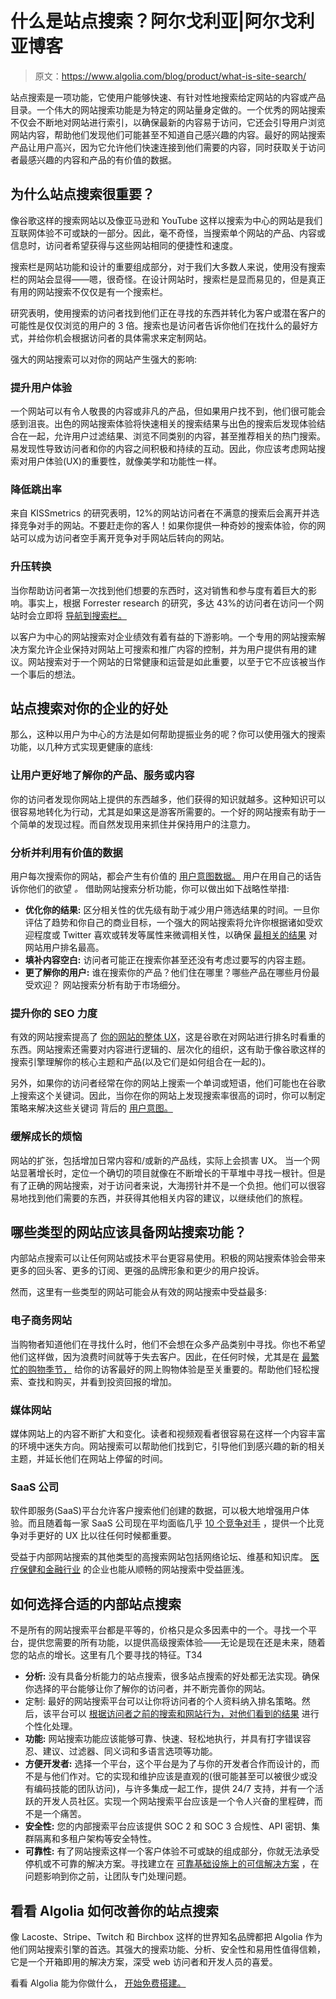 # 什么是站点搜索？阿尔戈利亚|阿尔戈利亚博客

> 原文：<https://www.algolia.com/blog/product/what-is-site-search/>

站点搜索是一项功能，它使用户能够快速、有针对性地搜索给定网站的内容或产品目录。一个伟大的网站搜索功能是为特定的网站量身定做的。一个优秀的网站搜索不仅会不断地对网站进行索引，以确保最新的内容易于访问，它还会引导用户浏览网站内容，帮助他们发现他们可能甚至不知道自己感兴趣的内容。最好的网站搜索产品让用户高兴，因为它允许他们快速连接到他们需要的内容，同时获取关于访问者最感兴趣的内容和产品的有价值的数据。

## [](#why-is-site-search-important)为什么站点搜索很重要？

像谷歌这样的搜索网站以及像亚马逊和 YouTube 这样以搜索为中心的网站是我们互联网体验不可或缺的一部分。因此，毫不奇怪，当搜索单个网站的产品、内容或信息时，访问者希望获得与这些网站相同的便捷性和速度。

搜索栏是网站功能和设计的重要组成部分，对于我们大多数人来说，使用没有搜索栏的网站会显得——嗯，很奇怪。在设计网站时，搜索栏是显而易见的，但是真正有用的网站搜索不仅仅是有一个搜索栏。

研究表明，使用搜索的访问者找到他们正在寻找的东西并转化为客户或潜在客户的可能性是仅仅浏览的用户的 3 倍。搜索也是访问者告诉你他们在找什么的最好方式，并给你机会根据访问者的具体需求来定制网站。

强大的网站搜索可以对你的网站产生强大的影响:

### [](#improve-user-experiences)**提升用户体验**

一个网站可以有令人敬畏的内容或非凡的产品，但如果用户找不到，他们很可能会感到沮丧。出色的网站搜索体验将快速相关的搜索结果与出色的搜索后发现体验结合在一起，允许用户过滤结果、浏览不同类别的内容，甚至推荐相关的热门搜索。易发现性导致访问者和你的内容之间积极和持续的互动。因此，你应该考虑网站搜索对用户体验(UX)的重要性，就像美学和功能性一样。

### [](#)

### [](#reduce-bounce-rate)**降低跳出率**

来自 KISSmetrics 的研究表明，12%的网站访问者在不满意的搜索后会离开并选择竞争对手的网站。不要赶走你的客人！如果你提供一种奇妙的搜索体验，你的网站可以成为访问者空手离开竞争对手网站后转向的网站。

### [](#)

### [](#boost-conversions)**升压转换**

当你帮助访问者第一次找到他们想要的东西时，这对销售和参与度有着巨大的影响。事实上，根据 Forrester research 的研究，多达 43%的访问者在访问一个网站时会立即将 [导航到搜索栏。](https://www.forrester.com/report/MustHave+eCommerce+Features/-/E-RES89561)

以客户为中心的网站搜索对企业绩效有着有益的下游影响。一个专用的网站搜索解决方案允许企业保持对网站上可搜索和推广内容的控制，并为用户提供有用的建议。网站搜索对于一个网站的日常健康和运营是如此重要，以至于它不应该被当作一个事后的想法。

## [](#the-benefits-of-site-search-for-your-business%c2%a0)站点搜索对你的企业的好处

那么，这种以用户为中心的方法是如何帮助提振业务的呢？你可以使用强大的搜索功能，以几种方式实现更健康的底线:

### [](#give-users-a-better-understanding-of-your-products-services-or-content%c2%a0)**让用户更好地了解你的产品、服务或内容**

你的访问者发现你网站上提供的东西越多，他们获得的知识就越多。这种知识可以很容易地转化为行动，尤其是如果这是游客所需要的。一个好的网站搜索有助于一个简单的发现过程。而自然发现用来抓住并保持用户的注意力。

### [](#analyze-and-capitalize-on-valuable-data)**分析并利用有价值的数据**

用户每次搜索你的网站，都会产生有价值的 [用户意图数据。](https://www.algolia.com/blog/product/supercharging-search-analytics/) 用户在用自己的话告诉你他们的欲望 *。* 借助网站搜索分析功能，你可以做出如下战略性举措:

*   **优化你的结果:** 区分相关性的优先级有助于减少用户筛选结果的时间。一旦你评估了趋势和你自己的商业目标，一个强大的网站搜索将允许你根据诸如受欢迎程度或 Twitter 喜欢或转发等属性来微调相关性，以确保 [最相关的结果](https://www.algolia.com/blog/engineering/how-algolia-tackled-the-relevance-problem-of-search-engines/) 对网站用户排名最高。
*   **填补内容空白:** 访问者可能正在搜索你甚至还没有考虑过要写的内容主题。
*   **更了解你的用户:** 谁在搜索你的产品？他们住在哪里？哪些产品在哪些月份最受欢迎？ 网站搜索分析有助于市场细分。

### [](#enhance-your-seo-efforts)**提升你的 SEO 力度**

有效的网站搜索提高了 [你的网站的整体 UX](https://support.algolia.com/hc/en-us/articles/4406975271057-What-is-the-impact-of-Algolia-on-SEO-)，这是谷歌在对网站进行排名时看重的东西。网站搜索还需要对内容进行逻辑的、层次化的组织，这有助于像谷歌这样的搜索引擎理解你的核心主题和产品(以及它们是如何组合在一起的)。

另外，如果你的访问者经常在你的网站上搜索一个单词或短语，他们可能也在谷歌上搜索这个关键词。因此，当你在你的网站上发现搜索率很高的词时，你可以制定策略来解决这些关键词 背后的 [用户意图。](https://searchengineland.com/how-to-understand-searcher-intent-and-use-it-to-boost-seo-rankings-299501)

### [](#ease-growing-pains)**缓解成长的烦恼**

网站的扩张，包括增加日常内容和/或新的产品线，实际上会损害 UX。 当一个网站显著增长时，定位一个确切的项目就像在不断增长的干草堆中寻找一根针。但是有了正确的网站搜索，对于访问者来说，大海捞针并不是一个负担。他们可以很容易地找到他们需要的东西，并获得其他相关内容的建议，以继续他们的旅程。

## [](#which-types-of-sites-should-have-site-search-capabilities)哪些类型的网站应该具备网站搜索功能？

内部站点搜索可以让任何网站或技术平台更容易使用。积极的网站搜索体验会带来更多的回头客、更多的订阅、更强的品牌形象和更少的用户投诉。

然而，这里有一些类型的网站可能会从有效的网站搜索中受益最多:

### [](#ecommerce-sites)**电子商务网站**

当购物者知道他们在寻找什么时，他们不会想在众多产品类别中寻找。你也不希望他们这样做，因为浪费时间就等于失去客户。因此，在任何时候，尤其是在 [最繁忙的购物季节，](https://www.algolia.com/blog/ecommerce/black-friday-site-search/) 给你的访客最好的网上购物体验是至关重要的。帮助他们轻松搜索、查找和购买，并看到投资回报的增加。

### [](#media-sites)**媒体网站**

媒体网站上的内容不断扩大和变化。读者和视频观看者很容易在这样一个内容丰富的环境中迷失方向。网站搜索可以帮助他们找到它，引导他们到感兴趣的新的相关主题，并延长他们在网站上停留的时间。

### [](#saas-companies)**SaaS 公司**

软件即服务(SaaS)平台允许客户搜索他们创建的数据，可以极大地增强用户体验。而且随着每一家 SaaS 公司现在平均面临几乎 [10 个竞争对手](https://www.priceintelligently.com/blog/state-of-saas-subscription-economy-saastock) ，提供一个比竞争对手更好的 UX 比以往任何时候都重要。

受益于内部网站搜索的其他类型的高搜索网站包括网络论坛、维基和知识库。 [医疗保健和金融行业](https://www.algolia.com/blog/algolia/time-of-transformation-look-ahead/) 的企业也能从顺畅的网站搜索中受益匪浅。

## [](#how-to-choose-the-right-internal-site-search%c2%a0)如何选择合适的内部站点搜索

不是所有的网站搜索平台都是平等的，价格只是众多因素中的一个。寻找一个平台，提供您需要的所有功能，以提供高级搜索体验——无论是现在还是未来，随着您的站点的增长。这里有几个要寻找的特征。T34

*   **分析:** 没有具备分析能力的站点搜索，很多站点搜索的好处都无法实现。确保你选择的平台能够让你了解你的访问者，并不断完善你的网站。
*   定制: 最好的网站搜索平台可以让你将访问者的个人资料纳入排名策略。然后，该平台可以 [根据访问者之前的搜索和网站行为，对他们看到的结果](https://www.algolia.com/products/search-and-discovery/personalization/) 进行个性化处理。
*   **功能:** 网站搜索功能应该能够可靠、快速、轻松地执行，并具有打字错误容忍、建议、过滤器、同义词和多语言选项等功能。
*   **方便开发者:** 选择一个平台，这个平台是为了与你的开发者合作而设计的，而不是与他们作对。它的实现和维护应该是直观的(很可能甚至可以被很少或没有编码技能的团队访问)，与许多集成一起工作，提供 24/7 支持，并有一个活跃的开发人员社区。实现一个网站搜索平台应该是一个令人兴奋的里程碑，而不是一个痛苦。
*   **安全性:** 您的内部搜索平台应该提供 SOC 2 和 SOC 3 合规性、API 密钥、集群隔离和多租户架构等安全特性。
*   **可靠性:** 有了网站搜索这样一个客户体验不可或缺的组成部分，你就无法承受停机或不可靠的解决方案。寻找建立在 [可靠基础设施上的可信解决方案](https://www.algolia.com/blog/product/for-slas-theres-no-such-thing-as-100-uptime-only-100-transparency/) ，在问题影响到你之前，让团队专门处理问题。

## [](#see-how-algolia-can-improve-your-site-search%c2%a0)看看 Algolia 如何改善你的站点搜索

像 Lacoste、Stripe、Twitch 和 Birchbox 这样的世界知名品牌都把 Algolia 作为他们网站搜索引擎的首选。其强大的搜索功能、分析、安全性和易用性值得信赖，它是一个开箱即用的解决方案，深受 web 访问者和开发人员的喜爱。

  看看 Algolia 能为你做什么， [开始免费搭建。](https://www.algolia.com/users/sign_up)